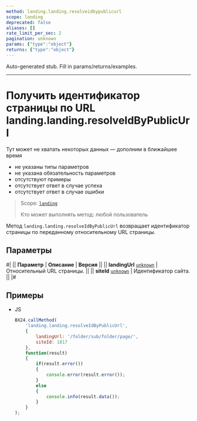 ```yaml
---
method: landing.landing.resolveidbypublicurl
scope: landing
deprecated: false
aliases: []
rate_limit_per_sec: 2
pagination: unknown
params: {"type":"object"}
returns: {"type":"object"}
---
```


Auto-generated stub. Fill in params/returns/examples.

---

# Получить идентификатор страницы по URL landing.landing.resolveIdByPublicUrl



Тут может не хватать некоторых данных — дополним в ближайшее время







- не указаны типы параметров
- не указана обязательность параметров
- отсутствуют примеры
- отсутствует ответ в случае успеха
- отсутствует ответ в случае ошибки





> Scope: [`landing`](../../../scopes/permissions.md)
>
> Кто может выполнять метод: любой пользователь

Метод `landing.landing.resolveIdByPublicUrl` возвращает идентификатор страницы по переданному относительному URL страницы.

## Параметры

#|
|| **Параметр** | **Описание** | **Версия** ||
|| **landingUrl**
[`unknown`](../../../data-types.md) | Относительный URL страницы. ||
|| **siteId**
[`unknown`](../../../data-types.md) | Идентификатор сайта. ||
|#

## Примеры



- JS

    ```js
    BX24.callMethod(
        'landing.landing.resolveIdByPublicUrl',
        {
            landingUrl: '/folder/sub/folder/page/',
            siteId: 1817
        },
        function(result)
        {
            if(result.error())
            {
                console.error(result.error());
            }
            else
            {
                console.info(result.data());
            }
        }
    );
    ```





